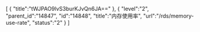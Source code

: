 [
	{
		"title":"tWJPAO9lvS3burKJvQn6JA=="
	},
	{
		"level":"2",
		"parent_id":"14847",
		"id":"14848",
		"title":"内存使用率",
		"url":"/rds/memory-use-rate",
		"status":"2"
	}
]